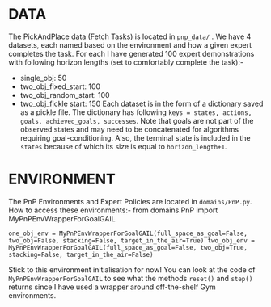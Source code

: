 # DATA
The PickAndPlace data (Fetch Tasks) is located in `pnp_data/` . We have 4 datasets, each named based on the environment and how a given expert completes the task. For each I have generated 100 expert demonstrations with following horizon lengths (set to comfortably complete the task):-
- single_obj: 50
- two_obj_fixed_start: 100
- two_obj_random_start: 100
- two_obj_fickle start: 150
Each dataset is in the form of a dictionary saved as a pickle file. The dictionary has following `keys = states, actions, goals, achieved_goals, successes`. Note that goals are not part of the observed states and may need to be concatenated for algorithms requiring goal-conditioning. Also, the terminal state is included in the `states` because of which its size is equal to `horizon_length+1`.

# ENVIRONMENT
The PnP Environments and Expert Policies are located in `domains/PnP.py`.
How to access these environments:-
from domains.PnP import MyPnPEnvWrapperForGoalGAIL

`one_obj_env = MyPnPEnvWrapperForGoalGAIL(full_space_as_goal=False, two_obj=False,
                                         stacking=False, target_in_the_air=True)
two_obj_env = MyPnPEnvWrapperForGoalGAIL(full_space_as_goal=False, two_obj=True,
                                         stacking=False, target_in_the_air=False)`
                                         
Stick to this environment initialisation for now! You can look at the code of `MyPnPEnvWrapperForGoalGAIL` to see what the methods `reset()` and `step()` returns since I have used a wrapper around off-the-shelf Gym environments.

